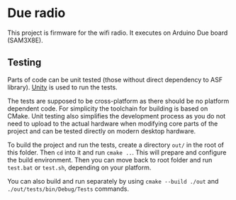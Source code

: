 # Due radio

This project is firmware for the wifi radio. It executes on Arduino Due board (SAM3X8E).

## Testing

Parts of code can be unit tested (those without direct dependency to ASF library). [Unity](https://www.throwtheswitch.org/unity) is used to run the tests.

The tests are supposed to be cross-platform as there should be no platform dependent code. For simplicity the toolchain for building is based on CMake. Unit testing also simplifies the development process as you do not need to upload to the actual hardware when modifying core parts of the project and can be tested directly on modern desktop hardware.

To build the project and run the tests, create a directory `out/` in the root of this folder. Then `cd` into it and run `cmake ..`. This will prepare and configure the build environment. Then you can move back to root folder and run `test.bat` or `test.sh`, depending on your platform.

You can also build and run separately by using `cmake --build ./out` and `./out/tests/bin/Debug/Tests` commands.
